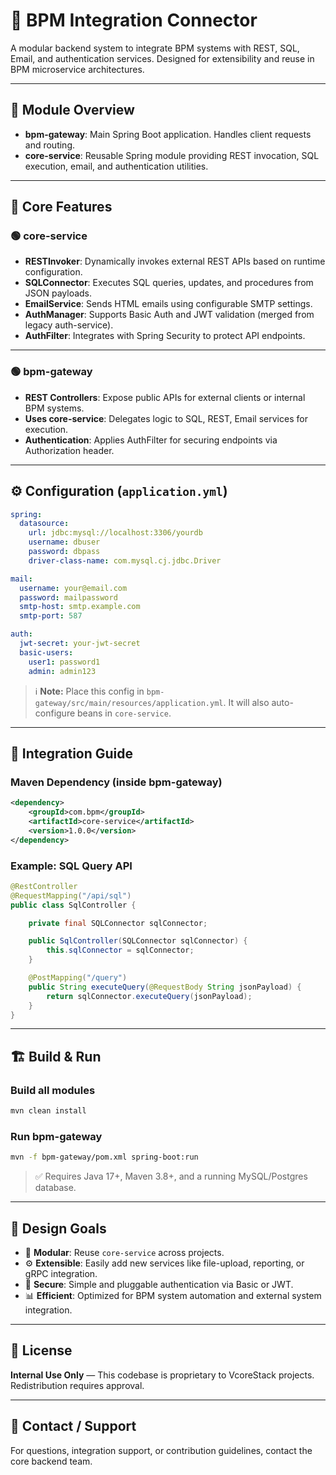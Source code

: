 # 🚀 BPM Integration Connector

A modular backend system to integrate BPM systems with REST, SQL, Email, and authentication services. Designed for extensibility and reuse in BPM microservice architectures.

---

## 📆 Module Overview

- **bpm-gateway**: Main Spring Boot application. Handles client requests and routing.
- **core-service**: Reusable Spring module providing REST invocation, SQL execution, email, and authentication utilities.

---

## 🧹 Core Features

### 🟢 core-service

- **RESTInvoker**: Dynamically invokes external REST APIs based on runtime configuration.
- **SQLConnector**: Executes SQL queries, updates, and procedures from JSON payloads.
- **EmailService**: Sends HTML emails using configurable SMTP settings.
- **AuthManager**: Supports Basic Auth and JWT validation (merged from legacy auth-service).
- **AuthFilter**: Integrates with Spring Security to protect API endpoints.

---

### 🟢 bpm-gateway

- **REST Controllers**: Expose public APIs for external clients or internal BPM systems.
- **Uses core-service**: Delegates logic to SQL, REST, Email services for execution.
- **Authentication**: Applies AuthFilter for securing endpoints via Authorization header.

---

## ⚙️ Configuration (`application.yml`)

```yaml
spring:
  datasource:
    url: jdbc:mysql://localhost:3306/yourdb
    username: dbuser
    password: dbpass
    driver-class-name: com.mysql.cj.jdbc.Driver

mail:
  username: your@email.com
  password: mailpassword
  smtp-host: smtp.example.com
  smtp-port: 587

auth:
  jwt-secret: your-jwt-secret
  basic-users:
    user1: password1
    admin: admin123
```

> ℹ️ **Note:** Place this config in `bpm-gateway/src/main/resources/application.yml`. It will also auto-configure beans in `core-service`.

---

## 💠 Integration Guide

### Maven Dependency (inside bpm-gateway)

```xml
<dependency>
    <groupId>com.bpm</groupId>
    <artifactId>core-service</artifactId>
    <version>1.0.0</version>
</dependency>
```

### Example: SQL Query API

```java
@RestController
@RequestMapping("/api/sql")
public class SqlController {

    private final SQLConnector sqlConnector;

    public SqlController(SQLConnector sqlConnector) {
        this.sqlConnector = sqlConnector;
    }

    @PostMapping("/query")
    public String executeQuery(@RequestBody String jsonPayload) {
        return sqlConnector.executeQuery(jsonPayload);
    }
}
```

---

## 🏗️ Build & Run

### Build all modules

```bash
mvn clean install
```

### Run bpm-gateway

```bash
mvn -f bpm-gateway/pom.xml spring-boot:run
```

> ✅ Requires Java 17+, Maven 3.8+, and a running MySQL/Postgres database.

---

## 🌟 Design Goals

* 🔄 **Modular**: Reuse `core-service` across projects.
* ⚙️ **Extensible**: Easily add new services like file-upload, reporting, or gRPC integration.
* 🔐 **Secure**: Simple and pluggable authentication via Basic or JWT.
* 📊 **Efficient**: Optimized for BPM system automation and external system integration.

---

## 📄 License

**Internal Use Only** — This codebase is proprietary to VcoreStack projects. Redistribution requires approval.

---

## 📩 Contact / Support

For questions, integration support, or contribution guidelines, contact the core backend team.
